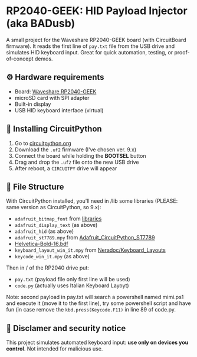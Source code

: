 # RP2040-GEEK: HID Payload Injector (aka BADusb)

A small project for the Waveshare RP2040-GEEK board (with CircuitBoard firmware). It reads the first line of `pay.txt` file from the USB drive and simulates HID keyboard input. Great for quick automation, testing, or proof-of-concept demos.

## ⚙️ Hardware requirements

- Board: [Waveshare RP2040-GEEK](https://www.waveshare.com/rp2040-geek.htm)
- microSD card with SPI adapter
- Built-in display
- USB HID keyboard interface (virtual)

## 🐍 Installing CircuitPython

1. Go to [circuitpython.org](https://circuitpython.org/board/waveshare_rp2040_geek/)
2. Download the `.uf2` firmware (I've chosen ver. 9.x)
3. Connect the board while holding the **BOOTSEL** button
4. Drag and drop the `.uf2` file onto the new USB drive
5. After reboot, a `CIRCUITPY` drive will appear

## 📁 File Structure

With CircuitPython installed, you'll need in /lib some libraries (PLEASE: same version as CircuitPython, so 9.x):
- `adafruit_bitmap_font` from [libraries](https://circuitpython.org/libraries)
- `adafruit_display_text` (as above)
- `adafruit_hid` (as above)
- `adafruit_st7789.mpy` from [Adafruit_CircuitPython_ST7789](https://github.com/adafruit/Adafruit_CircuitPython_ST7789/releases)
- [Helvetica-Bold-16.bdf](https://github.com/dstieglitz/circuitpy-compass/blob/main/Helvetica-Bold-16.bdf)
- `keyboard_layout_win_it.mpy` from [Neradoc/Keyboard_Layouts](https://github.com/Neradoc/Circuitpython_Keyboard_Layouts/tree/main)
- `keycode_win_it.mpy` (as above)

Then in / of the RP2040 drive put:
- `pay.txt` (payload file only first line will be used)
- `code.py` (actually uses Italian Keyboard Layoyt)

Note: second payload in pay.txt will search a powershell named mimi.ps1 and execute it (move it to the first line), try some powershell script and have fun (in case remove the `kbd.press(Keycode.F11)` in line 89 of code.py.

## 🔐 Disclamer and security notice

This project simulates automated keyboard input: **use only on devices you control**. Not intended for malicious use.

